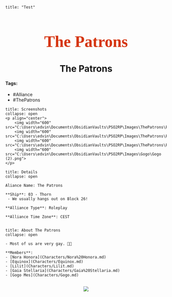 ```markdown

title: "Test"

```

<h1 align="center" style=" color: #d53510; font-family:pso2_font; font-size:50px;">The Patrons</h1>
<h1 align="center">The Patrons</h1>

#### Tags:
- #Alliance
- #ThePatrons

```ad-important
title: Screenshots
collapse: open
<p align="center">
	<img width="600" src="C:\Users\edvin\Documents\ObsidianVaults\PSO2RP\Images\ThePatrons\Patrons1.png"> 
	<img width="600" src="C:\Users\edvin\Documents\ObsidianVaults\PSO2RP\Images\ThePatrons\Patrons3.png"> 
	<img width="600" src="C:\Users\edvin\Documents\ObsidianVaults\PSO2RP\Images\ThePatrons\Patrons2.png"> 
	<img width="600" src="C:\Users\edvin\Documents\ObsidianVaults\PSO2RP\Images\Gogo\Gogo (2).png">
</p>
```



```ad-summary
title: Details
collapse: open

Aliance Name: The Patrons

**Ship**: 03 - Thorn
 - We usually hangs out on Block 26!

**Alliance Type**: Roleplay

**Alliance Time Zone**: CEST


```

```ad-summary
title: About The Patrons
collapse: open

- Most of us are very gay. 🏳️‍🌈

**Members**:
- [Nora Honora](Characters/Nora%20Honora.md)
- [Equinox](Characters/Equinox.md)
- [Lilit](Characters/Lilit.md)
- [Gaia Stellaria](Characters/Gaia%20Stellaria.md)
- [Gogo Mes](Characters/Gogo.md)


```

<p align="center">
	<img src="file:///C:/Users/edvin/Documents/ObsidianVaults/PSO2RP/Images/ThePatrons/NoraPeek.png">
</p>
